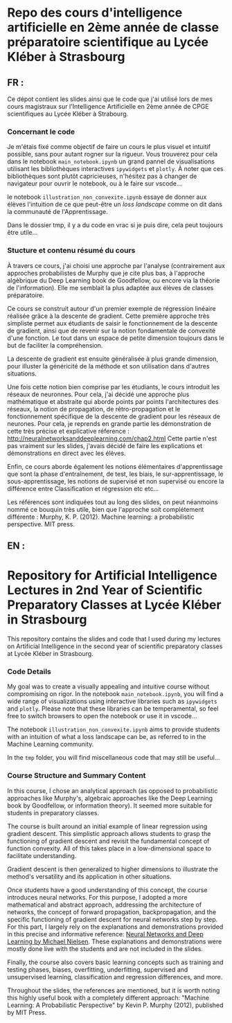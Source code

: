 # Repo des cours d'intelligence artificielle en 2ème année de classe préparatoire scientifique au Lycée Kléber à Strasbourg

## **FR :**

Ce dépot contient les slides ainsi que le code que j'ai utilisé lors de mes cours magistraux sur l'Intelligence Artificielle en 2ème année de CPGE scientifiques au Lycée Kléber à Strabourg.

### Concernant le code

Je m'étais fixé comme objectif de faire un cours le plus visuel et intuitif possible, sans pour autant rogner sur la rigueur. Vous trouverez pour cela dans le notebook ```main_notebook.ipynb``` un grand pannel de visualisations utilisant les bibliothèques interactives ```ipywidgets``` et ```plotly```. À noter que ces bibliothèques sont plutôt capricieuses, n'hésitez pas à changer de navigateur pour ouvrir le notebook, ou à le faire sur vscode...

le notebook ```illustration_non_convexite.ipynb``` essaye de donner aux élèves l'intuition de ce que peut-être un *loss landscape* comme on dit dans la communauté de l'Apprentissage.

Dans le dossier tmp, il y a du code en vrac si je puis dire, cela peut toujours être utile...

### Stucture et contenu résumé du cours

À travers ce cours, j'ai choisi une approche par l'analyse (contrairement aux approches probabilistes de Murphy que je cite plus bas, à l'approche algèbrique du Deep Learning book de Goodfellow, ou encore via la théorie de l'information). Elle me semblait la plus adaptée aux élèves de classes préparatoire.

Ce cours se construit autour d'un premier exemple de régression linéaire réalisée grâce à la descente de gradient. Cette première approche très simpliste permet aux étudiants de saisir le fonctionnement de la descente de gradient, ainsi que de revenir sur la notion fondamentale de convexité d'une fonction. Le tout dans un espace de petite dimension toujours dans le but de faciliter la compréhension.

La descente de gradient est ensuite généralisée à plus grande dimension, pour illuster la généricité de la méthode et son utilisation dans d'autres situations. 

Une fois cette notion bien comprise par les étudiants, le cours introduit les réseaux de neuronnes. Pour cela, j'ai décidé une approche plus mathématique et abstraite qui aborde points par points l'architectures des réseaux, la notion de propagation, de rétro-propagation et le fonctionnement spécifique de la descente de gradient pour les réseaux de neurones. Pour cela, je reprends en grande partie les démonstration de cette très précise et explicative réference : http://neuralnetworksanddeeplearning.com/chap2.html
Cette partie n'est pas vraiment sur les slides, j'avais décidé de faire les explications et démonstrations en direct avec les élèves.

Enfin, ce cours aborde également les notions élémentaires d'apprentissage que sont la phase d'entraînement, de test, les biais, le sur-apprentissage, le sous-apprentissage, les notions de supervisé et non supervisé ou encore la différence entre Classification et régression etc etc...

Les références sont indiquées tout au long des slides, on peut néanmoins nommé ce bouquin très utile, bien que l'approche soit complétement différente : Murphy, K. P. (2012). Machine learning: a probabilistic perspective. MIT press.


## **EN :**

# Repository for Artificial Intelligence Lectures in 2nd Year of Scientific Preparatory Classes at Lycée Kléber in Strasbourg

This repository contains the slides and code that I used during my lectures on Artificial Intelligence in the second year of scientific preparatory classes at Lycée Kléber in Strasbourg.

### Code Details

My goal was to create a visually appealing and intuitive course without compromising on rigor. In the notebook `main_notebook.ipynb`, you will find a wide range of visualizations using interactive libraries such as `ipywidgets` and `plotly`. Please note that these libraries can be temperamental, so feel free to switch browsers to open the notebook or use it in vscode...

The notebook `illustration_non_convexite.ipynb` aims to provide students with an intuition of what a loss landscape can be, as referred to in the Machine Learning community.

In the `tmp` folder, you will find miscellaneous code that may still be useful...

### Course Structure and Summary Content

In this course, I chose an analytical approach (as opposed to probabilistic approaches like Murphy's, algebraic approaches like the Deep Learning book by Goodfellow, or information theory). It seemed more suitable for students in preparatory classes.

The course is built around an initial example of linear regression using gradient descent. This simplistic approach allows students to grasp the functioning of gradient descent and revisit the fundamental concept of function convexity. All of this takes place in a low-dimensional space to facilitate understanding.

Gradient descent is then generalized to higher dimensions to illustrate the method's versatility and its application in other situations.

Once students have a good understanding of this concept, the course introduces neural networks. For this purpose, I adopted a more mathematical and abstract approach, addressing the architecture of networks, the concept of forward propagation, backpropagation, and the specific functioning of gradient descent for neural networks step by step. For this part, I largely rely on the explanations and demonstrations provided in this precise and informative reference: [Neural Networks and Deep Learning by Michael Nielsen](http://neuralnetworksanddeeplearning.com/chap2.html). These explanations and demonstrations were mostly done live with the students and are not included in the slides.

Finally, the course also covers basic learning concepts such as training and testing phases, biases, overfitting, underfitting, supervised and unsupervised learning, classification and regression differences, and more.

Throughout the slides, the references are mentioned, but it is worth noting this highly useful book with a completely different approach: "Machine Learning: A Probabilistic Perspective" by Kevin P. Murphy (2012), published by MIT Press.

